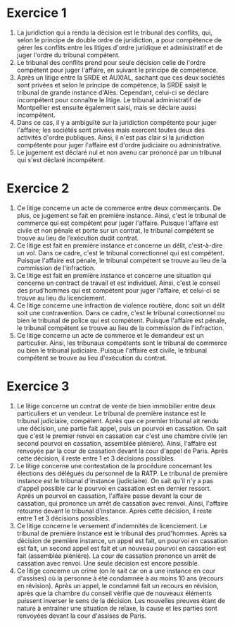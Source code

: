 # Exercice 1
1. La juridiction qui a rendu la décision est le tribunal des conflits, qui, selon le principe de double ordre de juridiction, a pour compétence de gérer les conflits entre les litiges d'ordre juridique et administratif et de juger l'ordre du tribunal compétent.
2. Le tribunal des conflits prend pour seule décision celle de l'ordre compétent pour juger l'affaire, en suivant le principe de compétence.
3. Après un litige entre la SRDE et AUXIAL, sachant que ces deux sociétés sont privées et selon le principe de compétence, la SRDE saisit le tribunal de grande instance d'Alès. Cependant, celui-ci se déclare incompétent pour connaître le litige. Le tribunal administratif de Montpellier est ensuite également saisi, mais se déclare aussi incompétent.
4. Dans ce cas, il y a ambiguïté sur la juridiction compétente pour juger l'affaire; les sociétés sont privées mais exercent toutes deux des activités d'ordre publiques. Ainsi, il n'est pas clair si la juridiction compétente pour juger l'affaire est d'ordre judiciaire ou administrative.
5. Le jugement est déclaré nul et non avenu car prononcé par un tribunal qui s'est déclaré incompétent.
# Exercice 2
1. Ce litige concerne un acte de commerce entre deux commerçants. De plus, ce jugement se fait en première instance. Ainsi, c'est le tribunal de commerce qui est compétent pour juger l'affaire. Puisque l'affaire est civile et non pénale et porte sur un contrat, le tribunal compétent se trouve au lieu de l’exécution dudit contrat.
2. Ce litige est fait en première instance et concerne un délit, c'est-à-dire un vol. Dans ce cadre, c'est le tribunal correctionnel qui est compétent. Puisque l'affaire est pénale, le tribunal compétent se trouve au lieu de la commission de l'infraction.
3. Ce litige est fait en première instance et concerne une situation qui concerne un contract de travail et est individuel. Ainsi, c'est le conseil des prud’hommes qui est compétent pour juger l'affaire, et celui-ci se trouve au lieu du licenciement.
4. Ce litige concerne une infraction de violence routière, donc soit un délit soit une contravention. Dans ce cadre, c'est le tribunal correctionnel ou bien le tribunal de police qui est compétent. Puisque l'affaire est pénale, le tribunal compétent se trouve au lieu de la commission de l'infraction.
5. Ce litige concerne un acte de commerce et le demandeur est un particulier. Ainsi, les tribunaux compétents sont le tribunal de commerce ou bien le tribunal judiciaire. Puisque l'affaire est civile, le tribunal compétent se trouve au lieu d'exécution du contrat.
# Exercice 3
1. Le litige concerne un contrat de vente de bien immobilier entre deux particuliers et un vendeur. Le tribunal de première instance est le tribunal judiciaire, compétent. Après que ce premier tribunal ait rendu une décision, une partie fait appel, puis un pourvoi en cassation. On sait que c'est le premier renvoi en cassation car c'est une chambre civile (en second pourvoi en cassation, assemblée plénière). Ainsi, l'affaire est renvoyée par la cour de cassation devant la cour d'appel de Paris. Après cette décision, il reste entre 1 et 3 décisions possibles.
2. Le litige concerne une contestation de la procédure concernant les élections des délégués du personnel de la RATP. Le tribunal de première instance est le tribunal d'instance (judiciaire). On sait qu'il n'y a pas d'appel possible car le pourvoi en cassation est en dernier ressort. Après un pourvoi en cassation, l'affaire passe devant la cour de cassation, qui prononce un arrêt de cassation avec renvoi. Ainsi, l'affaire retourne devant le tribunal d'instance. Après cette décision, il reste entre 1 et 3 décisions possibles.
3. Ce litige concerne le versement d'indemnités de licenciement. Le tribunal de première instance est le tribunal des prud'hommes. Après sa décision de première instance, un appel est fait, un pourvoi en cassation est fait, un second appel est fait et un nouveau pourvoi en cassation est fait (assemblée plénière). La cour de cassation prononce un arrêt de cassation avec renvoi. Une seule décision est encore possible. 
4. Ce litige concerne un crime (on le sait car on a une instance en cour d'assises) où la personne à été condamnée à au moins 10 ans (recours en révision). Après un appel, le condamné fait un recours en révision, après que la chambre du conseil vérifie que de nouveaux éléments puissent inverser le sens de la décision. Les nouvelles preuves étant de nature à entraîner une situation de relaxe, la cause et les parties sont renvoyées devant la cour d'assises de Paris.